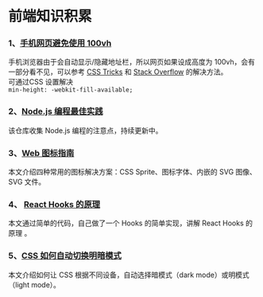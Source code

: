 # 前端知识积累

### 1、[手机网页避免使用 100vh](https://chanind.github.io/javascript/2019/09/28/avoid-100vh-on-mobile-web.html)  
手机浏览器由于会自动显示/隐藏地址栏，所以网页如果设成高度为 100vh，会有一部分看不见，可以参考 [CSS Tricks](https://css-tricks.com/the-trick-to-viewport-units-on-mobile/) 和 [Stack Overflow](https://stackoverflow.com/questions/37112218/css3-100vh-not-constant-in-mobile-browser) 的解决方法。  
可通过CSS 设置解决  
```min-height: -webkit-fill-available;```    

### 2、[Node.js 编程最佳实践](https://github.com/goldbergyoni/nodebestpractices)  
该仓库收集 Node.js 编程的注意点，持续更新中。   

### 3、[Web 图标指南](https://dev.to/adrianbdesigns/icon-workflow-for-the-web-an-in-depth-guide-26hj)  
本文介绍四种常用的图标解决方案：CSS Sprite、图标字体、内嵌的 SVG 图像、SVG 文件。  

### 4、 [React Hooks 的原理](https://www.netlify.com/blog/2019/03/11/deep-dive-how-do-react-hooks-really-work/)    
本文通过简单的代码，自己做了一个 Hooks 的简单实现，讲解 React Hooks 的原理 。  

### 5、[CSS 如何自动切换明暗模式](https://tombrow.com/dark-mode-website-css)  
本文介绍如何让 CSS 根据不同设备，自动选择暗模式（dark mode）或明模式（light mode）。  

